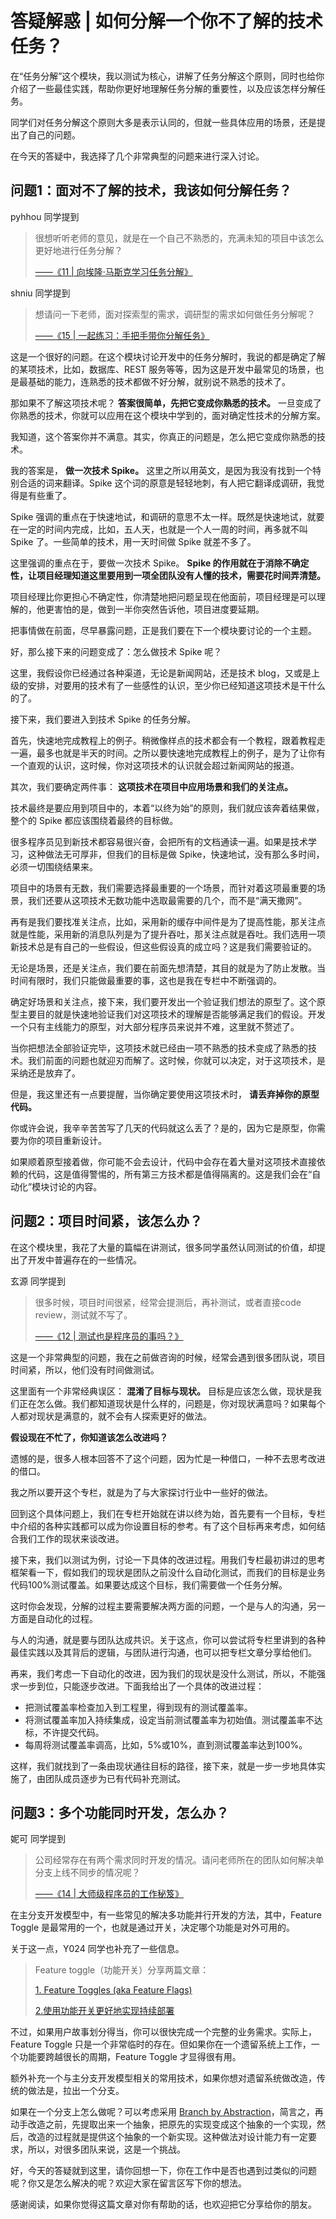 # 答疑解惑 | 如何分解一个你不了解的技术任务？


在“任务分解”这个模块，我以测试为核心，讲解了任务分解这个原则，同时也给你介绍了一些最佳实践，帮助你更好地理解任务分解的重要性，以及应该怎样分解任务。

同学们对任务分解这个原则大多是表示认同的，但就一些具体应用的场景，还是提出了自己的问题。

在今天的答疑中，我选择了几个非常典型的问题来进行深入讨论。

## 问题1：面对不了解的技术，我该如何分解任务？

pyhhou 同学提到

> 很想听听老师的意见，就是在一个自己不熟悉的，充满未知的项目中该怎么更好地进行任务分解？
>
> [——《11 \| 向埃隆·马斯克学习任务分解》](http://time.geekbang.org/column/article/77913)

shniu 同学提到

> 想请问一下老师，面对探索型的需求，调研型的需求如何做任务分解呢？
>
> [——《15 \| 一起练习：手把手带你分解任务》](http://time.geekbang.org/column/article/78542)

这是一个很好的问题。在这个模块讨论开发中的任务分解时，我说的都是确定了解的某项技术，比如，数据库、REST 服务等等，因为这是开发中最常见的场景，也是最基础的能力，连熟悉的技术都做不好分解，就别说不熟悉的技术了。

那如果不了解这项技术呢？ **答案很简单，先把它变成你熟悉的技术。** 一旦变成了你熟悉的技术，你就可以应用在这个模块中学到的，面对确定性技术的分解方案。

我知道，这个答案你并不满意。其实，你真正的问题是，怎么把它变成你熟悉的技术。

我的答案是， **做一次技术 Spike。** 这里之所以用英文，是因为我没有找到一个特别合适的词来翻译。Spike 这个词的原意是轻轻地刺，有人把它翻译成调研，我觉得是有些重了。

Spike 强调的重点在于快速地试，和调研的意思不太一样。既然是快速地试，就要在一定的时间内完成，比如，五人天，也就是一个人一周的时间，再多就不叫 Spike 了。一些简单的技术，用一天时间做 Spike 就差不多了。

这里强调的重点在于，要做一次技术 Spike。 **Spike 的作用就在于消除不确定性，让项目经理知道这里要用到一项全团队没有人懂的技术，需要花时间弄清楚。**

项目经理比你更担心不确定性，你清楚地把问题呈现在他面前，项目经理是可以理解的，他更害怕的是，做到一半你突然告诉他，项目进度要延期。

把事情做在前面，尽早暴露问题，正是我们要在下一个模块要讨论的一个主题。

好，那么接下来的问题变成了：怎么做技术 Spike 呢？

这里，我假设你已经通过各种渠道，无论是新闻网站，还是技术 blog，又或是上级的安排，对要用的技术有了一些感性的认识，至少你已经知道这项技术是干什么的了。

接下来，我们要进入到技术 Spike 的任务分解。

首先，快速地完成教程上的例子。稍微像样点的技术都会有一个教程，跟着教程走一遍，最多也就是半天的时间。之所以要快速地完成教程上的例子，是为了让你有一个直观的认识，这时候，你对这项技术的认识就会超过新闻网站的报道。

其次，我们要确定两件事： **这项技术在项目中应用场景和我们的关注点。**

技术最终是要应用到项目中的，本着“以终为始”的原则，我们就应该奔着结果做，整个的 Spike 都应该围绕着最终的目标做。

很多程序员见到新技术都容易很兴奋，会把所有的文档通读一遍。如果是技术学习，这种做法无可厚非，但我们的目标是做 Spike，快速地试，没有那么多时间，必须一切围绕结果来。

项目中的场景有无数，我们需要选择最重要的一个场景，而针对着这项最重要的场景，我们还要从这项技术无数功能中选取最需要的几个，而不是“满天撒网”。

再有是我们要找准关注点，比如，采用新的缓存中间件是为了提高性能，那关注点就是性能，采用新的消息队列是为了提升吞吐，那关注点就是吞吐。我们选用一项新技术总是有自己的一些假设，但这些假设真的成立吗？这是我们需要验证的。

无论是场景，还是关注点，我们要在前面先想清楚，其目的就是为了防止发散。当时间有限时，我们只能做最重要的事，这也是我在专栏中不断强调的。

确定好场景和关注点，接下来，我们要开发出一个验证我们想法的原型了。这个原型主要目的就是快速地验证我们对这项技术的理解是否能够满足我们的假设。开发一个只有主线能力的原型，对大部分程序员来说并不难，这里就不赘述了。

当你把想法全部验证完毕，这项技术就已经由一项不熟悉的技术变成了熟悉的技术。我们前面的问题也就迎刃而解了。这时候，你就可以决定，对于这项技术，是采纳还是放弃了。

但是，我这里还有一点要提醒，当你确定要使用这项技术时， **请丢弃掉你的原型代码。**

你或许会说，我辛辛苦苦写了几天的代码就这么丢了？是的，因为它是原型，你需要为你的项目重新设计。

如果顺着原型接着做，你可能不会去设计，代码中会存在着大量对这项技术直接依赖的代码，这是值得警惕的，所有第三方技术都是值得隔离的。这是我们会在“自动化”模块讨论的内容。

## 问题2：项目时间紧，该怎么办？

在这个模块里，我花了大量的篇幅在讲测试，很多同学虽然认同测试的价值，却提出了开发中普遍存在的一些情况。

玄源 同学提到

> 很多时候，项目时间很紧，经常会提测后，再补测试，或者直接code review，测试就不写了。
>
> [——《12 \| 测试也是程序员的事吗？》](http://time.geekbang.org/column/article/77917)

这是一个非常典型的问题，我在之前做咨询的时候，经常会遇到很多团队说，项目时间紧，所以，他们没有时间做测试。

这里面有一个非常经典误区： **混淆了目标与现状。** 目标是应该怎么做，现状是我们正在怎么做。我们都知道现状是什么样的，问题是，你对现状满意吗？如果每个人都对现状是满意的，就不会有人探索更好的做法。

**假设现在不忙了，你知道该怎么改进吗？**

遗憾的是，很多人根本回答不了这个问题，因为忙是一种借口，一种不去思考改进的借口。

我之所以要开这个专栏，就是为了与大家探讨行业中一些好的做法。

回到这个具体问题上，我们在专栏开始就在讲以终为始，首先要有一个目标，专栏中介绍的各种实践都可以成为你设置目标的参考。有了这个目标再来考虑，如何结合我们工作的现状来谈改进。

接下来，我们以测试为例，讨论一下具体的改进过程。用我们专栏最初讲过的思考框架看一下，假如我们的现状是团队之前没什么自动化测试，而我们的目标是业务代码100%测试覆盖。如果要达成这个目标，我们需要做一个任务分解。

这时你会发现，分解的过程主要需要解决两方面的问题，一个是与人的沟通，另一方面是自动化的过程。

与人的沟通，就是要与团队达成共识。关于这点，你可以尝试将专栏里讲到的各种最佳实践以及其背后的逻辑，与团队进行沟通，也可以把专栏文章分享给他们。

再来，我们考虑一下自动化的改进，因为我们的现状是没什么测试，所以，不能强求一步到位，只能逐步改进。下面我给出了一个具体的改进过程：

- 把测试覆盖率检查加入到工程里，得到现有的测试覆盖率。
- 将测试覆盖率加入持续集成，设定当前测试覆盖率为初始值。测试覆盖率不达标，不许提交代码。
- 每周将测试覆盖率调高，比如，5%或10%，直到测试覆盖率达到100%。

这样，我们就找到了一条由现状通往目标的路径，接下来，就是一步一步地具体实施了，由团队成员逐步为已有代码补充测试。

## 问题3：多个功能同时开发，怎么办？

妮可 同学提到

> 公司经常存在有两个需求同时开发的情况。请问老师所在的团队如何解决单分支上线不同步的情况呢？
>
> [——《14 \| 大师级程序员的工作秘笈》](http://time.geekbang.org/column/article/78507)

在主分支开发模型中，有一些常见的解决多功能并行开发的方法，其中，Feature Toggle 是最常用的一个，也就是通过开关，决定哪个功能是对外可用的。

关于这一点，Y024 同学也补充了一些信息。

> Feature toggle（功能开关）分享两篇文章：
>
> [1\. Feature Toggles (aka Feature Flags)](http://martinfowler.com/articles/feature-toggles.html)
>
> [2.使用功能开关更好地实现持续部署](http://www.infoq.cn/article/function-switch-realize-better-continuous-implementations)

不过，如果用户故事划分得当，你可以很快完成一个完整的业务需求。实际上，Feature Toggle 只是一个非常临时的存在。但如果你在一个遗留系统上工作，一个功能要跨越很长的周期，Feature Toggle 才显得很有用。

额外补充一个与主分支开发模型相关的常用技术，如果你想对遗留系统做改造，传统的做法是，拉出一个分支。

如果在一个分支上怎么做呢？可以考虑采用 [Branch by Abstraction](http://www.martinfowler.com/bliki/BranchByAbstraction.html)，简言之，再动手改造之前，先提取出来一个抽象，把原先的实现变成这个抽象的一个实现，然后，改造的过程就是提供这个抽象的一个新实现。这种做法对设计能力有一定要求，所以，对很多团队来说，这是一个挑战。

好，今天的答疑就到这里，请你回想一下，你在工作中是否也遇到过类似的问题呢？你又是怎么解决的呢？欢迎大家在留言区写下你的想法。

感谢阅读，如果你觉得这篇文章对你有帮助的话，也欢迎把它分享给你的朋友。